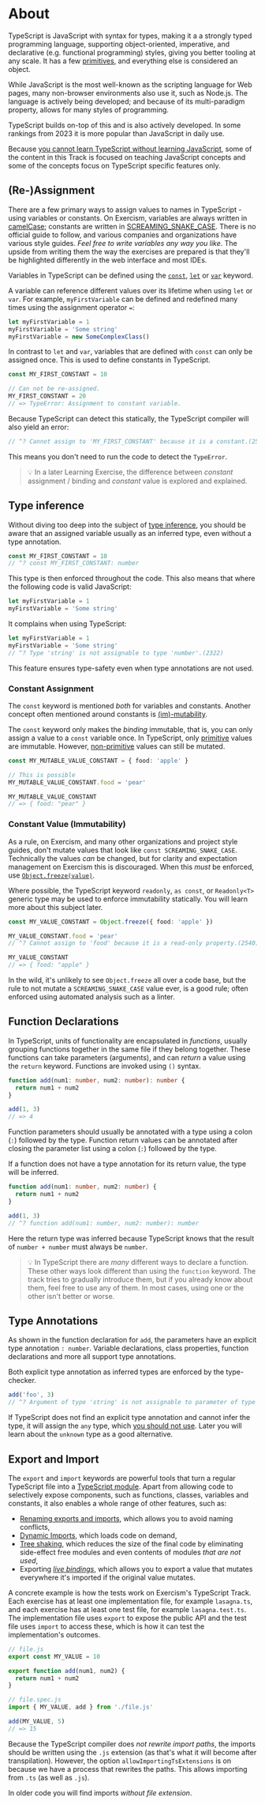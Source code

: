 # About

TypeScript is JavaScript with syntax for types, making it a a strongly typed programming language, supporting object-oriented, imperative, and declarative (e.g. functional programming) styles, giving you better tooling at any scale.
It has a few [primitives][mdn-primitive], and everything else is considered an object.

While JavaScript is the most well-known as the scripting language for Web pages, many non-browser environments also use it, such as Node.js.
The language is actively being developed; and because of its multi-paradigm property, allows for many styles of programming.

TypeScript builds on-top of this and is also actively developed.
In some rankings from 2023 it is more popular than JavaScript in daily use.

Because [you cannot learn TypeScript without learning JavaScript][handbook-js-or-ts], some of the content in this Track is focused on teaching JavaScript concepts and some of the concepts focus on TypeScript specific features only.

## (Re-)Assignment

There are a few primary ways to assign values to names in TypeScript - using variables or constants.
On Exercism, variables are always written in [camelCase][wiki-camel-case]; constants are written in [SCREAMING_SNAKE_CASE][wiki-snake-case].
There is no official guide to follow, and various companies and organizations have various style guides.
_Feel free to write variables any way you like_.
The upside from writing them the way the exercises are prepared is that they'll be highlighted differently in the web interface and most IDEs.

Variables in TypeScript can be defined using the [`const`][mdn-const], [`let`][mdn-let] or [`var`][mdn-var] keyword.

A variable can reference different values over its lifetime when using `let` or `var`.
For example, `myFirstVariable` can be defined and redefined many times using the assignment operator `=`:

```typescript
let myFirstVariable = 1
myFirstVariable = 'Some string'
myFirstVariable = new SomeComplexClass()
```

In contrast to `let` and `var`, variables that are defined with `const` can only be assigned once.
This is used to define constants in TypeScript.

```typescript
const MY_FIRST_CONSTANT = 10

// Can not be re-assigned.
MY_FIRST_CONSTANT = 20
// => TypeError: Assignment to constant variable.
```

Because TypeScript can detect this statically, the TypeScript compiler will also yield an error:

```typescript
// ^? Cannot assign to 'MY_FIRST_CONSTANT' because it is a constant.(2588)
```

This means you don't need to run the code to detect the `TypeError`.

> 💡 In a later Learning Exercise, the difference between _constant_ assignment / binding and _constant_ value is explored and explained.

## Type inference

Without diving too deep into the subject of [type inference][handbook-type-inference], you should be aware that an assigned variable usually as an inferred type, even without a type annotation.

```typescript
const MY_FIRST_CONSTANT = 10
// ^? const MY_FIRST_CONSTANT: number
```

This type is then enforced throughout the code.
This also means that where the following code is valid JavaScript:

```javascript
let myFirstVariable = 1
myFirstVariable = 'Some string'
```

It complains when using TypeScript:

```typescript
let myFirstVariable = 1
myFirstVariable = 'Some string'
// ^? Type 'string' is not assignable to type 'number'.(2322)
```

This feature ensures type-safety even when type annotations are not used.

### Constant Assignment

The `const` keyword is mentioned _both_ for variables and constants.
Another concept often mentioned around constants is [(im)-mutability][wiki-mutability].

The `const` keyword only makes the _binding_ immutable, that is, you can only assign a value to a `const` variable once.
In TypeScript, only [primitive][mdn-primitive] values are immutable.
However, [non-primitive][mdn-primitive] values can still be mutated.

```typescript
const MY_MUTABLE_VALUE_CONSTANT = { food: 'apple' }

// This is possible
MY_MUTABLE_VALUE_CONSTANT.food = 'pear'

MY_MUTABLE_VALUE_CONSTANT
// => { food: "pear" }
```

### Constant Value (Immutability)

As a rule, on Exercism, and many other organizations and project style guides, don't mutate values that look like `const SCREAMING_SNAKE_CASE`.
Technically the values _can_ be changed, but for clarity and expectation management on Exercism this is discouraged.
When this _must_ be enforced, use [`Object.freeze(value)`][mdn-object-freeze].

Where possible, the TypeScript keyword `readonly`, `as const`, or `Readonly<T>` generic type may be used to enforce immutability statically.
You will learn more about this subject later.

```typescript
const MY_VALUE_CONSTANT = Object.freeze({ food: 'apple' })

MY_VALUE_CONSTANT.food = 'pear'
// ^? Cannot assign to 'food' because it is a read-only property.(2540)

MY_VALUE_CONSTANT
// => { food: "apple" }
```

In the wild, it's unlikely to see `Object.freeze` all over a code base, but the rule to not mutate a `SCREAMING_SNAKE_CASE` value ever, is a good rule; often enforced using automated analysis such as a linter.

## Function Declarations

In TypeScript, units of functionality are encapsulated in _functions_, usually grouping functions together in the same file if they belong together.
These functions can take parameters (arguments), and can _return_ a value using the `return` keyword.
Functions are invoked using `()` syntax.

```typescript
function add(num1: number, num2: number): number {
  return num1 + num2
}

add(1, 3)
// => 4
```

Function parameters should usually be annotated with a type using a colon (`:`) followed by the type.
Function return values can be annotated after closing the parameter list using a colon (`:`) followed by the type.

If a function does not have a type annotation for its return value, the type will be inferred.

```typescript
function add(num1: number, num2: number) {
  return num1 + num2
}

add(1, 3)
// ^? function add(num1: number, num2: number): number
```

Here the return type was inferred because TypeScript knows that the result of `number + number` must always be `number`.

> 💡 In TypeScript there are _many_ different ways to declare a function.
> These other ways look different than using the `function` keyword.
> The track tries to gradually introduce them, but if you already know about them, feel free to use any of them.
> In most cases, using one or the other isn't better or worse.

## Type Annotations

As shown in the function declaration for `add`, the parameters have an explicit type annotation `: number`.
Variable declarations, class properties, function declarations and more all support type annotations.

Both explicit type annotation as inferred types are enforced by the type-checker.

```typescript
add('foo', 3)
// ^? Argument of type 'string' is not assignable to parameter of type 'number'.(2345)
```

If TypeScript does not find an explicit type annotation and cannot infer the type, it will assign the `any` type, which [you should not use][handbook-dont-use-any].
Later you will learn about the `unknown` type as a good alternative.

## Export and Import

The `export` and `import` keywords are powerful tools that turn a regular TypeScript file into a [TypeScript module][mdn-module].
Apart from allowing code to selectively expose components, such as functions, classes, variables and constants, it also enables a whole range of other features, such as:

- [Renaming exports and imports][mdn-renaming-modules], which allows you to avoid naming conflicts,
- [Dynamic Imports][mdn-dynamic-imports], which loads code on demand,
- [Tree shaking][blog-tree-shaking], which reduces the size of the final code by eliminating side-effect free modules and even contents of modules _that are not used_,
- Exporting [_live bindings_][blog-live-bindings], which allows you to export a value that mutates everywhere it's imported if the original value mutates.

A concrete example is how the tests work on Exercism's TypeScript Track.
Each exercise has at least one implementation file, for example `lasagna.ts`, and each exercise has at least one test file, for example `lasagna.test.ts`.
The implementation file uses `export` to expose the public API and the test file uses `import` to access these, which is how it can test the implementation's outcomes.

```typescript
// file.js
export const MY_VALUE = 10

export function add(num1, num2) {
  return num1 + num2
}

// file.spec.js
import { MY_VALUE, add } from './file.js'

add(MY_VALUE, 5)
// => 15
```

Because the TypeScript compiler does _not rewrite import paths_, the imports should be written using the `.js` extension (as that's what it will become after transpilation).
However, the option `allowImportingTsExtensions` is on because we have a process that rewrites the paths.
This allows importing from `.ts` (as well as `.js`).

In older code you will find imports _without file extension_.

[blog-live-bindings]: https://2ality.com/2015/07/es6-module-exports.html#es6-modules-export-immutable-bindings
[blog-tree-shaking]: https://bitsofco.de/what-is-tree-shaking/
[mdn-const]: https://developer.mozilla.org/en-US/docs/Web/JavaScript/Reference/Statements/const
[mdn-dynamic-imports]: https://developer.mozilla.org/en-US/docs/Web/JavaScript/Reference/Statements/import#Dynamic_Imports
[mdn-let]: https://developer.mozilla.org/en-US/docs/Web/JavaScript/Reference/Statements/let
[mdn-module]: https://developer.mozilla.org/en-US/docs/Web/JavaScript/Guide/Modules
[mdn-object-freeze]: https://developer.mozilla.org/en-US/docs/Web/JavaScript/Reference/Global_Objects/Object/freeze
[mdn-primitive]: https://developer.mozilla.org/en-US/docs/Glossary/Primitive
[mdn-renaming-modules]: https://developer.mozilla.org/en-US/docs/Web/JavaScript/Guide/Modules#Renaming_imports_and_exports
[mdn-var]: https://developer.mozilla.org/en-US/docs/Web/JavaScript/Reference/Statements/var
[handbook-dont-use-any]: https://www.typescriptlang.org/docs/handbook/declaration-files/do-s-and-don-ts.html#any
[handbook-js-or-ts]: https://www.typescriptlang.org/docs/handbook/typescript-from-scratch.html#learning-javascript-and-typescript
[handbook-type-inference]: https://www.typescriptlang.org/docs/handbook/type-inference.html
[wiki-mutability]: https://en.wikipedia.org/wiki/Immutable_object
[wiki-camel-case]: https://en.wikipedia.org/wiki/Camel_case
[wiki-snake-case]: https://en.wikipedia.org/wiki/Snake_case
